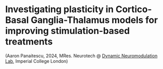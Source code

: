 # Investigating plasticity in Cortico-Basal Ganglia-Thalamus models for improving stimulation-based treatments
(Aaron Panaitescu, 2024, MRes. Neurotech @ [Dynamic Neuromodulation Lab](https://dyneumo.ic.ac.uk/), Imperial College London)

